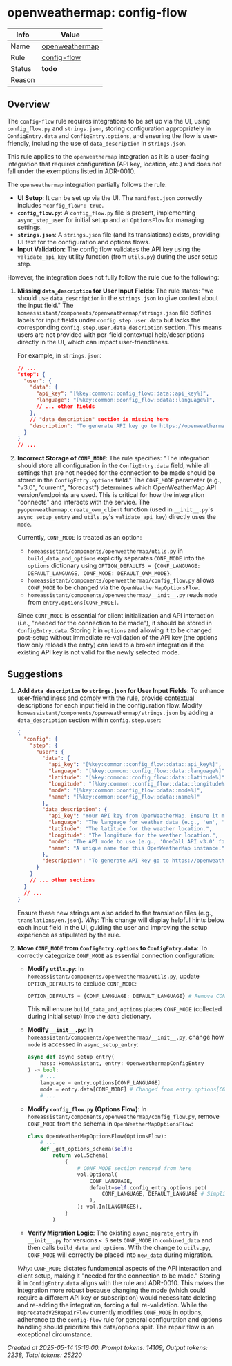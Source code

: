 # openweathermap: config-flow

| Info   | Value                                                                    |
|--------|--------------------------------------------------------------------------|
| Name   | [openweathermap](https://www.home-assistant.io/integrations/openweathermap/) |
| Rule   | [config-flow](https://developers.home-assistant.io/docs/core/integration-quality-scale/rules/config-flow)                                                     |
| Status | **todo**                                                                 |
| Reason |                                                                          |

## Overview

The `config-flow` rule requires integrations to be set up via the UI, using `config_flow.py` and `strings.json`, storing configuration appropriately in `ConfigEntry.data` and `ConfigEntry.options`, and ensuring the flow is user-friendly, including the use of `data_description` in `strings.json`.

This rule applies to the `openweathermap` integration as it is a user-facing integration that requires configuration (API key, location, etc.) and does not fall under the exemptions listed in ADR-0010.

The `openweathermap` integration partially follows the rule:
*   **UI Setup**: It can be set up via the UI. The `manifest.json` correctly includes `"config_flow": true`.
*   **`config_flow.py`**: A `config_flow.py` file is present, implementing `async_step_user` for initial setup and an `OptionsFlow` for managing settings.
*   **`strings.json`**: A `strings.json` file (and its translations) exists, providing UI text for the configuration and options flows.
*   **Input Validation**: The config flow validates the API key using the `validate_api_key` utility function (from `utils.py`) during the user setup step.

However, the integration does not fully follow the rule due to the following:

1.  **Missing `data_description` for User Input Fields**:
    The rule states: "we should use `data_description` in the `strings.json` to give context about the input field."
    The `homeassistant/components/openweathermap/strings.json` file defines labels for input fields under `config.step.user.data` but lacks the corresponding `config.step.user.data_description` section. This means users are not provided with per-field contextual help/descriptions directly in the UI, which can impact user-friendliness.

    For example, in `strings.json`:
    ```json
    // ...
    "step": {
      "user": {
        "data": {
          "api_key": "[%key:common::config_flow::data::api_key%]",
          "language": "[%key:common::config_flow::data::language%]",
          // ... other fields
        },
        // "data_description" section is missing here
        "description": "To generate API key go to https://openweathermap.org/appid" // This is a general step description
      }
    }
    // ...
    ```

2.  **Incorrect Storage of `CONF_MODE`**:
    The rule specifies: "The integration should store all configuration in the `ConfigEntry.data` field, while all settings that are not needed for the connection to be made should be stored in the `ConfigEntry.options` field."
    The `CONF_MODE` parameter (e.g., "v3.0", "current", "forecast") determines which OpenWeatherMap API version/endpoints are used. This is critical for how the integration "connects" and interacts with the service. The `pyopenweathermap.create_owm_client` function (used in `__init__.py`'s `async_setup_entry` and `utils.py`'s `validate_api_key`) directly uses the `mode`.

    Currently, `CONF_MODE` is treated as an option:
    *   `homeassistant/components/openweathermap/utils.py` in `build_data_and_options` explicitly separates `CONF_MODE` into the `options` dictionary using `OPTION_DEFAULTS = {CONF_LANGUAGE: DEFAULT_LANGUAGE, CONF_MODE: DEFAULT_OWM_MODE}`.
    *   `homeassistant/components/openweathermap/config_flow.py` allows `CONF_MODE` to be changed via the `OpenWeatherMapOptionsFlow`.
    *   `homeassistant/components/openweathermap/__init__.py` reads `mode` from `entry.options[CONF_MODE]`.

    Since `CONF_MODE` is essential for client initialization and API interaction (i.e., "needed for the connection to be made"), it should be stored in `ConfigEntry.data`. Storing it in `options` and allowing it to be changed post-setup without immediate re-validation of the API key (the options flow only reloads the entry) can lead to a broken integration if the existing API key is not valid for the newly selected mode.

## Suggestions

1.  **Add `data_description` to `strings.json` for User Input Fields**:
    To enhance user-friendliness and comply with the rule, provide contextual descriptions for each input field in the configuration flow.
    Modify `homeassistant/components/openweathermap/strings.json` by adding a `data_description` section within `config.step.user`:

    ```json
    {
      "config": {
        "step": {
          "user": {
            "data": {
              "api_key": "[%key:common::config_flow::data::api_key%]",
              "language": "[%key:common::config_flow::data::language%]",
              "latitude": "[%key:common::config_flow::data::latitude%]",
              "longitude": "[%key:common::config_flow::data::longitude%]",
              "mode": "[%key:common::config_flow::data::mode%]",
              "name": "[%key:common::config_flow::data::name%]"
            },
            "data_description": {
              "api_key": "Your API key from OpenWeatherMap. Ensure it matches the selected mode's requirements.",
              "language": "The language for weather data (e.g., 'en', 'de').",
              "latitude": "The latitude for the weather location.",
              "longitude": "The longitude for the weather location.",
              "mode": "The API mode to use (e.g., 'OneCall API v3.0' for full features, 'Free tier - Current weather' for basic current data). Some modes may require specific subscription tiers.",
              "name": "A unique name for this OpenWeatherMap instance."
            },
            "description": "To generate API key go to https://openweathermap.org/appid"
          }
        }
        // ... other sections
      }
      // ...
    }
    ```
    Ensure these new strings are also added to the translation files (e.g., `translations/en.json`).
    *Why*: This change will display helpful hints below each input field in the UI, guiding the user and improving the setup experience as stipulated by the rule.

2.  **Move `CONF_MODE` from `ConfigEntry.options` to `ConfigEntry.data`**:
    To correctly categorize `CONF_MODE` as essential connection configuration:

    *   **Modify `utils.py`**:
        In `homeassistant/components/openweathermap/utils.py`, update `OPTION_DEFAULTS` to exclude `CONF_MODE`:
        ```python
        OPTION_DEFAULTS = {CONF_LANGUAGE: DEFAULT_LANGUAGE} # Remove CONF_MODE
        ```
        This will ensure `build_data_and_options` places `CONF_MODE` (collected during initial setup) into the `data` dictionary.

    *   **Modify `__init__.py`**:
        In `homeassistant/components/openweathermap/__init__.py`, change how `mode` is accessed in `async_setup_entry`:
        ```python
        async def async_setup_entry(
            hass: HomeAssistant, entry: OpenweathermapConfigEntry
        ) -> bool:
            # ...
            language = entry.options[CONF_LANGUAGE]
            mode = entry.data[CONF_MODE] # Changed from entry.options[CONF_MODE]
            # ...
        ```

    *   **Modify `config_flow.py` (Options Flow)**:
        In `homeassistant/components/openweathermap/config_flow.py`, remove `CONF_MODE` from the schema in `OpenWeatherMapOptionsFlow`:
        ```python
        class OpenWeatherMapOptionsFlow(OptionsFlow):
            # ...
            def _get_options_schema(self):
                return vol.Schema(
                    {
                        # CONF_MODE section removed from here
                        vol.Optional(
                            CONF_LANGUAGE,
                            default=self.config_entry.options.get(
                                CONF_LANGUAGE, DEFAULT_LANGUAGE # Simplified default access
                            ),
                        ): vol.In(LANGUAGES),
                    }
                )
        ```

    *   **Verify Migration Logic**:
        The existing `async_migrate_entry` in `__init__.py` for versions `< 5` sets `CONF_MODE` in `combined_data` and then calls `build_data_and_options`. With the change to `utils.py`, `CONF_MODE` will correctly be placed into `new_data` during migration.

    *Why*: `CONF_MODE` dictates fundamental aspects of the API interaction and client setup, making it "needed for the connection to be made." Storing it in `ConfigEntry.data` aligns with the rule and ADR-0010. This makes the integration more robust because changing the mode (which could require a different API key or subscription) would necessitate deleting and re-adding the integration, forcing a full re-validation. While the `DeprecatedV25RepairFlow` currently modifies `CONF_MODE` in options, adherence to the `config-flow` rule for general configuration and options handling should prioritize this data/options split. The repair flow is an exceptional circumstance.

_Created at 2025-05-14 15:16:00. Prompt tokens: 14109, Output tokens: 2238, Total tokens: 25220_
